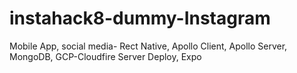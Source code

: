 # instahack8-dummy-Instagram
Mobile App, social media- Rect Native, Apollo Client, Apollo Server, MongoDB, GCP-Cloudfire Server Deploy, Expo 
